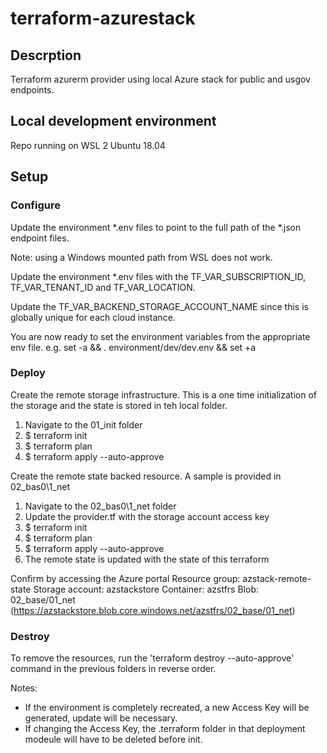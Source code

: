 # terraform-azurestack
## Descrption
Terraform azurerm provider using local Azure stack for public and usgov endpoints.

## Local development environment
Repo running on WSL 2 Ubuntu 18.04

## Setup
### Configure
Update the environment *.env files to point to the full path of the *.json endpoint files.

Note: using a Windows mounted path from WSL does not work.

Update the environment *.env files with the TF_VAR_SUBSCRIPTION_ID, TF_VAR_TENANT_ID and TF_VAR_LOCATION.

Update the TF_VAR_BACKEND_STORAGE_ACCOUNT_NAME since this is globally unique for each cloud instance.

You are now ready to set the environment variables from the appropriate env file.
e.g. set -a && . environment/dev/dev.env && set +a

### Deploy
Create the remote storage infrastructure. 
This is a one time initialization of the storage and the state is stored in teh local folder.
1. Navigate to the 01_init folder
1. $ terraform init
1. $ terraform plan
1. $ terraform apply --auto-approve

Create the remote state backed resource. A sample is provided in 02_bas0\1_net
1. Navigate to the 02_bas0\1_net folder
1. Update the provider.tf with the storage account access key
1. $ terraform init
1. $ terraform plan
1. $ terraform apply --auto-approve
1. The remote state is updated with the state of this terraform

Confirm by accessing the Azure portal
Resource group: azstack-remote-state
Storage account: azstackstore 
Container: azstfrs
Blob: 02_base/01_net (https://azstackstore.blob.core.windows.net/azstfrs/02_base/01_net)

### Destroy
To remove the resources, run the 'terraform destroy --auto-approve' command in the previous folders in reverse order.

Notes: 
* If the environment is completely recreated, a new Access Key will be generated, update will be necessary.
* If changing the Access Key, the .terraform folder in that deployment modeule will have to be deleted before init.



